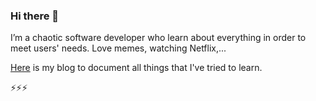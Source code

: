 ### Hi there 👋

I’m a chaotic software developer who learn about everything in order to meet users' needs. Love memes, watching Netflix,...

[Here](https://iosum.github.io/) is my blog to document all things that I've tried to learn.

⚡⚡⚡

<!--
**iosum/iosum** is a ✨ _special_ ✨ repository because its `README.md` (this file) appears on your GitHub profile.

Here are some ideas to get you started:

- 🔭 I’m currently working on ...
- 🌱 I’m currently learning ...
- 👯 I’m looking to collaborate on ...
- 🤔 I’m looking for help with ...
- 💬 Ask me about ...
- 📫 How to reach me: ...
- 😄 Pronouns: ...
- ⚡ Fun fact: ...
-->
